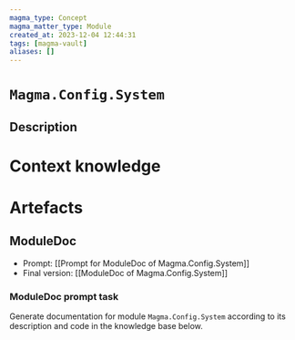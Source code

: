 ```yaml
---
magma_type: Concept
magma_matter_type: Module
created_at: 2023-12-04 12:44:31
tags: [magma-vault]
aliases: []
---
```

# `Magma.Config.System`

## Description

<!--
What is a `Magma.Config.System`?

Your knowledge about the module, i.e. facts, problems and properties etc.
-->


# Context knowledge

<!--
This section should include background knowledge needed for the model to create a proper response, i.e. information it does not know either because of the knowledge cut-off date or unpublished knowledge.

Write it down right here in a subsection or use a transclusion. If applicable, specify source information that the model can use to generate a reference in the response.
-->




# Artefacts

## ModuleDoc

- Prompt: [[Prompt for ModuleDoc of Magma.Config.System]]
- Final version: [[ModuleDoc of Magma.Config.System]]

### ModuleDoc prompt task

Generate documentation for module `Magma.Config.System` according to its description and code in the knowledge base below.
